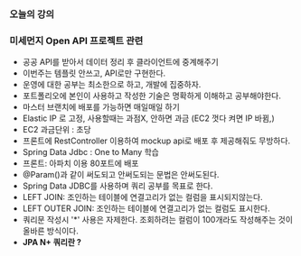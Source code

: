 ### 오늘의 강의

### 미세먼지 Open API 프로젝트 관련

- 공공 API를 받아서 데이터 정리 후 클라이언트에 중계해주기
- 이번주는 템플릿 안쓰고, API로만 구현한다.
- 운영에 대한 공부는 최소한으로 하고, 개발에 집중하자.
- 포트폴리오에 본인이 사용하고 작성한 기술은 명확하게 이해하고 공부해야한다.
- 마스터 브랜치에 배포를 가능하면 매일매일 하기
- Elastic IP 로 고정, 사용할때는 과점X, 안하면 과금 (EC2 껏다 켜면 IP 바뀜,)
- EC2 과금단위 : 초당
- 프론트에 RestController 이용하여 mockup api로 배포 후 제공해줘도 무방하다.
- Spring Data Jdbc : One to Many 학습
- 프론트: 아파치 이용 80포트에 배포
- @Param()과 같이 써도되고 안써도되는 문법은 안써도된다.
- Spring Data JDBC를 사용하며 쿼리 공부를 목표로 한다.
- LEFT JOIN: 조인하는 테이블에 연결고리가 없는 컬럼을 표시되지않는다.
- LEFT OUTER JOIN: 조인하는 테이블에 연결고리가 없는 컬럼도 표시한다.
- 쿼리문 작성시 '*' 사용은 자제한다. 조회하려는 컬럼이 100개라도 작성해주는 것이 올바른 방식이다.
- **JPA N+ 쿼리란 ?**
